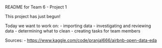 README for Team 6 - Project 1

This project has just begun!

Today we want to work on:
    - importing data
    - investigating and reviewing data
    - determining what to clean
    - creating tasks for team members

Sources:
    - https://www.kaggle.com/code/pranjal666/airbnb-open-data-eda